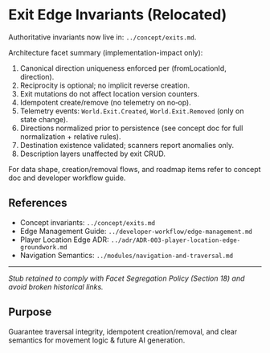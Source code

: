 <!-- Relocated: Detailed exit invariants moved to concept facet to prevent duplication. -->

# Exit Edge Invariants (Relocated)

Authoritative invariants now live in: `../concept/exits.md`.

Architecture facet summary (implementation-impact only):

1. Canonical direction uniqueness enforced per (fromLocationId, direction).
2. Reciprocity is optional; no implicit reverse creation.
3. Exit mutations do not affect location version counters.
4. Idempotent create/remove (no telemetry on no‑op).
5. Telemetry events: `World.Exit.Created`, `World.Exit.Removed` (only on state change).
6. Directions normalized prior to persistence (see concept doc for full normalization + relative rules).
7. Destination existence validated; scanners report anomalies only.
8. Description layers unaffected by exit CRUD.

For data shape, creation/removal flows, and roadmap items refer to concept doc and developer workflow guide.

## References

- Concept invariants: `../concept/exits.md`
- Edge Management Guide: `../developer-workflow/edge-management.md`
- Player Location Edge ADR: `../adr/ADR-003-player-location-edge-groundwork.md`
- Navigation Semantics: `../modules/navigation-and-traversal.md`

---

_Stub retained to comply with Facet Segregation Policy (Section 18) and avoid broken historical links._

## Purpose

Guarantee traversal integrity, idempotent creation/removal, and clear semantics for movement logic & future AI generation.
